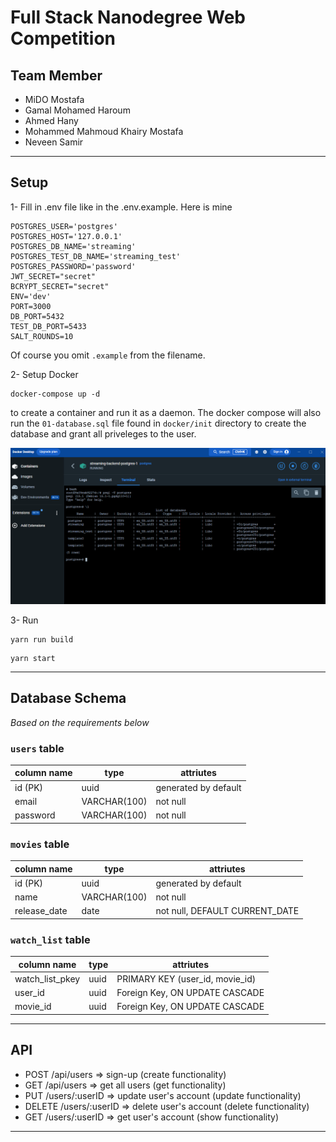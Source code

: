 # Full Stack Nanodegree Web Competition

## Team Member

- MiDO Mostafa
- Gamal Mohamed Haroum
- Ahmed Hany
- Mohammed Mahmoud Khairy Mostafa
- Neveen Samir

---

## Setup

1- Fill in .env file like in the .env.example. Here is mine

```
POSTGRES_USER='postgres'
POSTGRES_HOST='127.0.0.1'
POSTGRES_DB_NAME='streaming'
POSTGRES_TEST_DB_NAME='streaming_test'
POSTGRES_PASSWORD='password'
JWT_SECRET="secret"
BCRYPT_SECRET="secret"
ENV='dev'
PORT=3000
DB_PORT=5432
TEST_DB_PORT=5433
SALT_ROUNDS=10
```

Of course you omit `.example` from the filename.

2- Setup Docker

```
docker-compose up -d
```

to create a container and run it as a daemon. The docker compose will also run the `01-database.sql` file found in `docker/init` directory to create the database and grant all priveleges to the user.

![docker-compose up success](./docs/screenshots/docker-success.PNG)

3- Run

```
yarn run build
```

```
yarn start
```

---

## Database Schema

_Based on the requirements below_

### `users` table

| column name | type         | attriutes            |
| ----------- | ------------ | -------------------- |
| id (PK)     | uuid         | generated by default |
| email       | VARCHAR(100) | not null             |
| password    | VARCHAR(100) | not null             |

### `movies` table

| column name  | type         | attriutes                      |
| ------------ | ------------ | ------------------------------ |
| id (PK)      | uuid         | generated by default           |
| name         | VARCHAR(100) | not null                       |
| release_date | date         | not null, DEFAULT CURRENT_DATE |

### `watch_list` table

| column name     | type | attriutes                       |
| --------------- | ---- | ------------------------------- |
| watch_list_pkey | uuid | PRIMARY KEY (user_id, movie_id) |
| user_id         | uuid | Foreign Key, ON UPDATE CASCADE  |
| movie_id        | uuid | Foreign Key, ON UPDATE CASCADE  |

---

## API

- POST /api/users => sign-up (create functionality)
- GET /api/users => get all users (get functionality)
- PUT /users/:userID => update user's account (update functionality)
- DELETE /users/:userID => delete user's account (delete functionality)
- GET /users/:userID => get user's account (show functionality)

---
